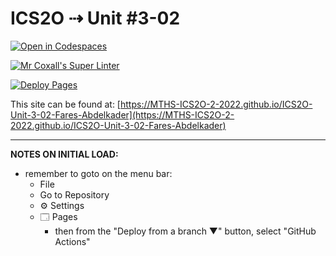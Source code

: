 # ICS2O ⇢ Unit #3-02

[![Open in Codespaces](https://classroom.github.com/assets/launch-codespace-7f7980b617ed060a017424585567c406b6ee15c891e84e1186181d67ecf80aa0.svg)](https://classroom.github.com/open-in-codespaces?assignment_repo_id=11147345)

[![Mr Coxall's Super Linter](https://github.com/MTHS-ICS2O-2-2022/ICS2O-Unit-3-02-Fares-Abdelkader/workflows/Mr%20Coxall's%20Super%20Linter/badge.svg)](https://github.com/MTHS-ICS2O-2-2022/ICS2O-Unit-3-02-Fares-Abdelkader/actions)

[![Deploy Pages](https://github.com/MTHS-ICS2O-2-2022/ICS2O-Unit-3-02-Fares-Abdelkader/workflows/Deploy%20Pages/badge.svg)](https://github.com/MTHS-ICS2O-2-2022/ICS2O-Unit-3-02-Fares-Abdelkader/actions)

This site can be found at: [https://MTHS-ICS2O-2-2022.github.io/ICS2O-Unit-3-02-Fares-Abdelkader](https://MTHS-ICS2O-2-2022.github.io/ICS2O-Unit-3-02-Fares-Abdelkader)

---

**NOTES ON INITIAL LOAD:**
- remember to goto on the menu bar:
  - File
  - Go to Repository
  - ⚙ Settings
  - 🗔 Pages
    - then from the "Deploy from a branch ▼" button, select "GitHub Actions"
